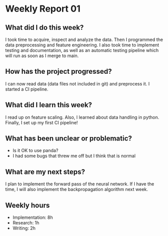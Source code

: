 # Weekly Report 01
## What did I do this week?
I took time to acquire, inspect and analyze the data. Then I programmed the data preprocessing and feature engineering.
I also took time to implement testing and documentation, as well as an automatic testing pipeline which will run as soon as I merge to main.
## How has the project progressed?
I can now read data (data files not included in git) and preprocess it. 
I started a CI pipeline.

## What did I learn this week?
I read up on feature scaling. Also, I learned about data handling in python. Finally, I set up my first CI pipeline! 

## What has been unclear or problematic?
- Is it OK to use panda?
- I had some bugs that threw me off but I think that is normal

## What are my next steps?
I plan to implement the forward pass of the neural network. If I have the time, I will also implement the backpropagation algorithm next week.
## Weekly hours
* Implementation: 8h
* Research: 1h
* Writing: 2h